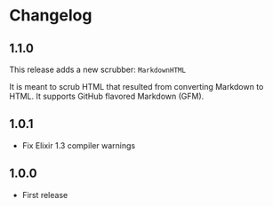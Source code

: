 # Changelog

## 1.1.0

This release adds a new scrubber: `MarkdownHTML`

It is meant to scrub HTML that resulted from converting Markdown to HTML. It
supports GitHub flavored Markdown (GFM).

## 1.0.1

- Fix Elixir 1.3 compiler warnings

## 1.0.0

- First release
